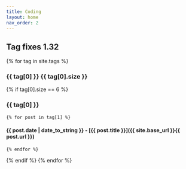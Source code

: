 ```yaml
---
title: Coding
layout: home
nav_order: 2
---
```


## Tag fixes 1.32

{% for tag in site.tags %}
### {{ tag[0] }} {{ tag[0].size }}
  {% if tag[0].size == 6 %}
### {{ tag[0] }}
    {% for post in tag[1] %}
#### {{ post.date | date_to_string }} - [{{ post.title }}]({{ site.base_url }}{{ post.url }})
    {% endfor %}
  {% endif %} 
{% endfor %}